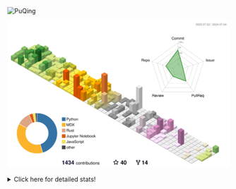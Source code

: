 ![PuQing](https://user-images.githubusercontent.com/27223114/171565019-9a56fae6-b08b-421f-99db-7e830da42371.png)

![](./profile-3d-contrib/profile-season-animate.svg)

<details>
<summary>Click here for detailed stats!</summary>

<!--START_SECTION:waka-->
![Lines of code](https://img.shields.io/badge/From%20Hello%20World%20I%27ve%20Written-1.3%20million%20lines%20of%20code-blue)

**🐱 My GitHub Data** 

> 📦 397.3 kB Used in GitHub's Storage 
 > 
> 🏆 404 Contributions in the Year 2024
 > 
> 🚫 Not Opted to Hire
 > 
> 📜 46 Public Repositories 
 > 
> 🔑 29 Private Repositories 
 > 
**I'm an Early 🐤** 

```text
🌞 Morning                435 commits         ██░░░░░░░░░░░░░░░░░░░░░░░   06.06 % 
🌆 Daytime                3306 commits        ████████████░░░░░░░░░░░░░   46.05 % 
🌃 Evening                1512 commits        █████░░░░░░░░░░░░░░░░░░░░   21.06 % 
🌙 Night                  1926 commits        ███████░░░░░░░░░░░░░░░░░░   26.83 % 
```


📊 **This Week I Spent My Time On** 

```text
💬 Programming Languages: 
Python                   21 hrs 55 mins      ███████████░░░░░░░░░░░░░░   43.47 % 
Browsing                 11 hrs 46 mins      ██████░░░░░░░░░░░░░░░░░░░   23.34 % 
GitHubing                6 hrs 28 mins       ███░░░░░░░░░░░░░░░░░░░░░░   12.84 % 
TypeScript               3 hrs 16 mins       ██░░░░░░░░░░░░░░░░░░░░░░░   06.48 % 
Searching                1 hr 37 mins        █░░░░░░░░░░░░░░░░░░░░░░░░   03.22 % 

🔥 Editors: 
VS Code                  27 hrs 54 mins      ██████████████░░░░░░░░░░░   55.33 % 
Chrome                   21 hrs 11 mins      ███████████░░░░░░░░░░░░░░   42.02 % 
fish                     1 hr 20 mins        █░░░░░░░░░░░░░░░░░░░░░░░░   02.66 % 

💻 Operating System: 
Mac                      25 hrs 55 mins      █████████████░░░░░░░░░░░░   51.37 % 
Linux                    19 hrs 54 mins      ██████████░░░░░░░░░░░░░░░   39.45 % 
WSL                      4 hrs 37 mins       ██░░░░░░░░░░░░░░░░░░░░░░░   09.17 % 
```


<!--END_SECTION:waka-->
</details>
